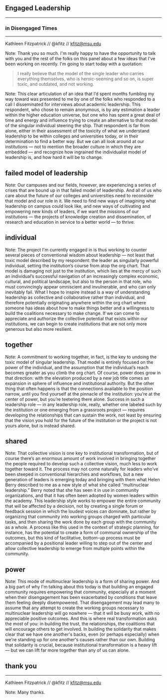## Engaged Leadership
---
### in Disengaged Times
---
<smaller>Kathleen Fitzpatrick // @kfitz // kfitz@msu.edu</smaller><br />

Note: Thank you so much. I'm really happy to have the opportunity to talk with you and the rest of the folks on this panel about a few ideas that I've been working on recently. I'm going to start today with a quotation:


> I really believe that the model of the single leader who carries everything themselves, who is heroic-seeming and so on, is super toxic, and outdated, and not working.

Note: This clear articulation of an idea that I’d spent months fumbling my way toward was presented to me by one of the folks who responded to a call I disseminated for interviews about academic leadership. This respondent, who chose to remain anonymous, is by any estimation a leader within the higher education universe, but one who has spent a great deal of time and energy and influence trying to create an alternative to that model of the singular individual steering the ship. That respondent is far from alone, either in their assessment of the toxicity of what we understand leadership to be within colleges and universities today, or in their determination to find a better way. But we can all look around at our institutions — not to mention the broader culture in which they are embedded — and recognize how ingrained the individualist model of leadership is, and how hard it will be to change.


## failed model of leadership

Note: Our campuses and our fields, however, are experiencing a series of crises that are bound up in that failed model of leadership. And all of us who care about the future of our colleges and universities need to reconsider that model and our role in it. We need to find new ways of imagining what leadership on campus could look like, and new ways of cultivating and empowering new kinds of leaders, if we want the missions of our institutions — the projects of knowledge creation and dissemination, of research and education in service to a better world — to thrive.


## individual

Note: The project I'm currently engaged in is thus working to counter several pieces of conventional wisdom about leadership — not least that toxic model described by my respondent: the leader as singularly powerful individual, setting the institution’s course from atop the org chart. That model is damaging not just to the institution, which lies at the mercy of such an individual’s successful navigation of an increasingly complex economic, cultural, and political landscape, but also to the person in that role, who must convincingly appear omniscient and invulnerable, and who can only inevitably fail. What I hope to inspire instead is a way of understanding leadership as collective and collaborative rather than individual, and therefore potentially originating anywhere within the org chart where someone has ideas about how to make things better and a willingness to build the coalitions necessary to make change. If we can come to appreciate and authorize the collective potential that exists within our institutions, we can begin to create institutions that are not only more generous but also more resilient.


## together

Note: A commitment to working together, in fact, is the key to undoing the toxic model of singular leadership. That model is entirely focused on the power of the individual, and the assumption that the individual’s reach becomes greater as you climb the org chart. Of course, power does grow in that direction: with the elevation produced by a new job title comes an expansion in sphere of influence and institutional authority. But the other thing that often happens is that the connections available to the position narrow, until you find yourself at the pinnacle of the institution: you’re at the center of power, but you’re teetering there alone. Success in such a leadership role — in any leadership role, really, whether one labeled such by the institution or one emerging from a grassroots project — requires developing the relationships that can sustain the work, not least by ensuring that the vision you hold for the future of the institution or the project is not yours alone, but is instead shared.


## shared

Note: That collective vision is one key to institutional transformation, but of course there’s an enormous amount of work involved in bringing together the people required to develop such a collective vision, much less to work together toward it. The process may not come naturally for leaders who’ve been steeped in conventional hierarchies and workflows, but a new generation of leaders is emerging today and bringing with them what Helen Berry described to me as a new style of what she called “multinuclear leadership.” Berry noted that she has seen it in use in community organizations, and that it has often been adopted by women leaders within the academy. This leadership style works to empower the entire community that will be affected by a decision, not by creating a single forum or feedback session in which the loudest voices can dominate, but rather by organizing that community into working groups charged with particular tasks, and then sharing the work done by each group with the community as a whole. A process like this used in the context of strategic planning, for instance, has the potential to create a form of communal ownership of the outcomes, but this kind of facilitative, bottom-up process must be accompanied by a positional leader willing to step out of the center and allow collective leadership to emerge from multiple points within the community.


## power

Note: This mode of multinuclear leadership is a form of sharing power. And a big part of why I'm talking about this today is that building an engaged community requires empowering that community, especially at a moment when their disengagement has been exacerbated by conditions that leave them feeling deeply disempowered. That disengagement may lead many to assume that any attempt to create the working groups necessary to multinuclear leadership will go nowhere — that it will be busy work, with no appreciable positive outcomes. And this is where real transformation asks the most of you: in building the trust, the relationships, the coalitions that will encourage others to get involved. In building the solidarity that makes clear that we have one another's backs, even (or perhaps especially) when we're standing up for one another's causes rather than our own. Building that solidarity is crucial, because institutional transformation is a heavy lift — but we can lift far more together than any of us can alone.


## thank you
---
<smaller>Kathleen Fitzpatrick // @kfitz // kfitz@msu.edu</smaller>

Note: Many thanks.
